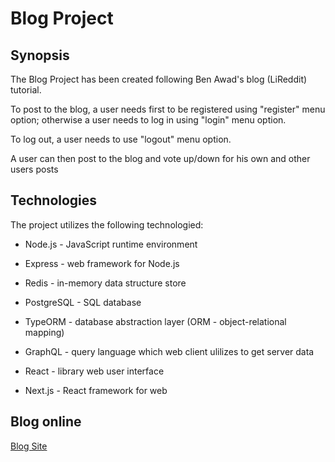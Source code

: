 # Blog Project

## Synopsis

The Blog Project has been created following Ben Awad's blog (LiReddit) tutorial. 

To post to the blog, a user needs first to be registered  using "register" menu option;
otherwise a user needs to log in using "login" menu option.

To log out, a user needs to use "logout" menu option.

A user can then post to the blog and vote up/down for his own and other users posts

## Technologies

The project utilizes the following technologied:

* Node.js - JavaScript runtime environment

* Express - web framework for Node.js

* Redis - in-memory data structure store

* PostgreSQL - SQL database

* TypeORM - database abstraction layer (ORM - object-relational mapping)

* GraphQL - query language which web client ulilizes to get server data 

* React - library web user interface

* Next.js - React framework for web

## Blog online

[Blog Site](https://www.lireddit.starprojects.pl.eu.org)